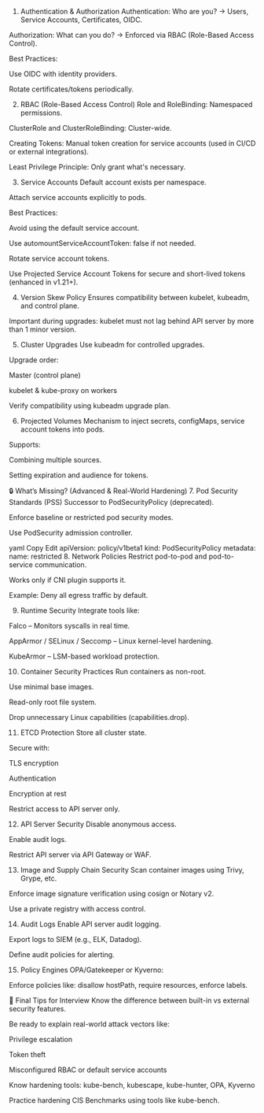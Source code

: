 1. Authentication & Authorization
Authentication: Who are you?
→ Users, Service Accounts, Certificates, OIDC.

Authorization: What can you do?
→ Enforced via RBAC (Role-Based Access Control).

Best Practices:

Use OIDC with identity providers.

Rotate certificates/tokens periodically.

2. RBAC (Role-Based Access Control)
Role and RoleBinding: Namespaced permissions.

ClusterRole and ClusterRoleBinding: Cluster-wide.

Creating Tokens: Manual token creation for service accounts (used in CI/CD or external integrations).

Least Privilege Principle: Only grant what's necessary.

3. Service Accounts
Default account exists per namespace.

Attach service accounts explicitly to pods.

Best Practices:

Avoid using the default service account.

Use automountServiceAccountToken: false if not needed.

Rotate service account tokens.

Use Projected Service Account Tokens for secure and short-lived tokens (enhanced in v1.21+).

4. Version Skew Policy
Ensures compatibility between kubelet, kubeadm, and control plane.

Important during upgrades: kubelet must not lag behind API server by more than 1 minor version.

5. Cluster Upgrades
Use kubeadm for controlled upgrades.

Upgrade order:

Master (control plane)

kubelet & kube-proxy on workers

Verify compatibility using kubeadm upgrade plan.

6. Projected Volumes
Mechanism to inject secrets, configMaps, service account tokens into pods.

Supports:

Combining multiple sources.

Setting expiration and audience for tokens.

🔒 What’s Missing? (Advanced & Real-World Hardening)
7. Pod Security Standards (PSS)
Successor to PodSecurityPolicy (deprecated).

Enforce baseline or restricted pod security modes.

Use PodSecurity admission controller.

yaml
Copy
Edit
apiVersion: policy/v1beta1
kind: PodSecurityPolicy
metadata:
  name: restricted
8. Network Policies
Restrict pod-to-pod and pod-to-service communication.

Works only if CNI plugin supports it.

Example: Deny all egress traffic by default.

9. Runtime Security
Integrate tools like:

Falco – Monitors syscalls in real time.

AppArmor / SELinux / Seccomp – Linux kernel-level hardening.

KubeArmor – LSM-based workload protection.

10. Container Security Practices
Run containers as non-root.

Use minimal base images.

Read-only root file system.

Drop unnecessary Linux capabilities (capabilities.drop).

11. ETCD Protection
Store all cluster state.

Secure with:

TLS encryption

Authentication

Encryption at rest

Restrict access to API server only.

12. API Server Security
Disable anonymous access.

Enable audit logs.

Restrict API server via API Gateway or WAF.

13. Image and Supply Chain Security
Scan container images using Trivy, Grype, etc.

Enforce image signature verification using cosign or Notary v2.

Use a private registry with access control.

14. Audit Logs
Enable API server audit logging.

Export logs to SIEM (e.g., ELK, Datadog).

Define audit policies for alerting.

15. Policy Engines
OPA/Gatekeeper or Kyverno:

Enforce policies like: disallow hostPath, require resources, enforce labels.

📘 Final Tips for Interview
Know the difference between built-in vs external security features.

Be ready to explain real-world attack vectors like:

Privilege escalation

Token theft

Misconfigured RBAC or default service accounts

Know hardening tools: kube-bench, kubescape, kube-hunter, OPA, Kyverno

Practice hardening CIS Benchmarks using tools like kube-bench.
